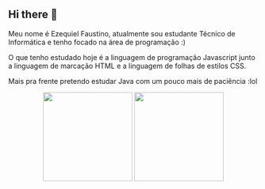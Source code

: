 ## Hi there 👋

<!--
**ezequielFaustino/ezequielFaustino** is a ✨ _special_ ✨ repository because its `README.md` (this file) appears on your GitHub profile.

Here are some ideas to get you started:

- 🔭 I’m currently working on ...
- 🌱 I’m currently learning ...
- 👯 I’m looking to collaborate on ...
- 🤔 I’m looking for help with ...
- 💬 Ask me about ...
- 📫 How to reach me: ...
- 😄 Pronouns: ...
- ⚡ Fun fact: ...
-->
<p>Meu nome é Ezequiel Faustino, atualmente sou estudante Técnico de Informática e tenho focado na área de programação :)</p>

<p>O que tenho estudado hoje é a linguagem de programação Javascript junto a linguagem de marcação HTML e a linguagem de folhas de estilos CSS.</p>

<p>Mais pra frente pretendo estudar Java com um pouco mais de paciência :lol </p>

<!-- GITHUB STATUS -->
<div align="center">
    <img height="180em" src="https://github-readme-stats.vercel.app/api?username=ezequielFaustino&show_icons=true&theme=dark&include_all_commits=true&count_public=true"/>
    <img height="180em" src="https://github-readme-stats.vercel.app/api/top-langs/?username=ezequielFaustino&layout=compact&langs_count=10&theme=tokyonight"/>
    <!-- TEMAS: dark, radical, merko, gruvbox, tokyonight, onedark, cobalt, synthwave, highcontrast, dracula -->
</div>

